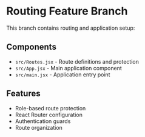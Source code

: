 # Routing Feature Branch

This branch contains routing and application setup:

## Components
- `src/Routes.jsx` - Route definitions and protection
- `src/App.jsx` - Main application component
- `src/main.jsx` - Application entry point

## Features
- Role-based route protection
- React Router configuration
- Authentication guards
- Route organization